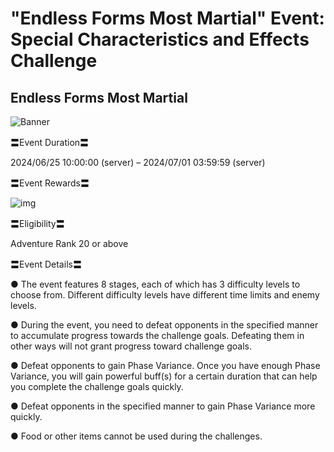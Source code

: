 # "Endless Forms Most Martial" Event: Special Characteristics and Effects Challenge
## Endless Forms Most Martial
![Banner](https://sdk.hoyoverse.com/upload/ann/2024/06/06/b7fd458d64011eca2172a1a6a84c12ba_587485440629509999.png)

〓Event Duration〓

2024/06/25 10:00:00 (server) – 2024/07/01 03:59:59 (server)

〓Event Rewards〓

![img](https://sdk.hoyoverse.com/upload/ann/2024/05/10/e5be267db430f3d23fd9570bdf794473_3565997554743766411.png)

〓Eligibility〓

Adventure Rank 20 or above

〓Event Details〓

● The event features 8 stages, each of which has 3 difficulty levels to choose from. Different difficulty levels have different time limits and enemy levels.

● During the event, you need to defeat opponents in the specified manner to accumulate progress towards the challenge goals. Defeating them in other ways will not grant progress toward challenge goals.

● Defeat opponents to gain Phase Variance. Once you have enough Phase Variance, you will gain powerful buff(s) for a certain duration that can help you complete the challenge goals quickly.

● Defeat opponents in the specified manner to gain Phase Variance more quickly.

● Food or other items cannot be used during the challenges.
